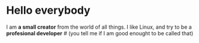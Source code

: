 # Hello everybody

I am **a small creator** from the world of all things. 
I like Linux, and try to be a **profesional developer** # (you tell me if I am good enought to be called that)
